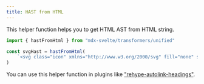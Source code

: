 ```yaml
---
title: HAST from HTML
---
```


This helper function helps you to get HTML AST from HTML string.

```ts
import { hastFromHtml } from "mdx-svelte/transformers/unified"

const svgHast = hastFromHtml(
    `<svg class="icon" xmlns="http://www.w3.org/2000/svg" fill="none" stroke="currentColor" stroke-width="1.5" viewBox="0 0 24 24"><path stroke-linecap="round" stroke-linejoin="round" d="M5.25 8.25h15m-16.5 7.5h15m-1.8-13.5-3.9 19.5m-2.1-19.5-3.9 19.5"/></svg>`,
)
```

You can use this helper function in plugins like ["rehype-autolink-headings"](https://npmjs.com/package/rehype-autolink-headings).
